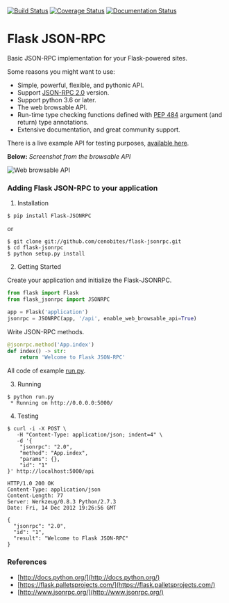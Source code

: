 [![Build Status](https://travis-ci.org/cenobites/flask-jsonrpc.svg?branch=master)](https://travis-ci.org/cenobites/flask-jsonrpc)
[![Coverage Status](https://coveralls.io/repos/github/cenobites/flask-jsonrpc/badge.svg?branch=master)](https://coveralls.io/github/cenobites/flask-jsonrpc?branch=master)
[![Documentation Status](https://readthedocs.org/projects/flask-jsonrpc/badge/?version=latest)](https://flask-jsonrpc.readthedocs.io/en/latest/?badge=latest)
# Flask JSON-RPC

Basic JSON-RPC implementation for your Flask-powered sites.

Some reasons you might want to use:

* Simple, powerful, flexible, and pythonic API.
* Support [JSON-RPC 2.0](https://www.jsonrpc.org/specification "JSON-RPC 2.0") version.
* Support python 3.6 or later.
* The web browsable API.
* Run-time type checking functions defined with [PEP 484](https://www.python.org/dev/peps/pep-0484/ "PEP 484") argument (and return) type annotations.
* Extensive documentation, and great community support.

There is a live example API for testing purposes, [available here](http://flask-jsonrpc.herokuapp.com/api/browse "Web browsable API").

**Below:** *Screenshot from the browsable API*

![Web browsable API](https://f.cloud.github.com/assets/298350/1575590/203c595a-5150-11e3-99a0-4a6fd9bcbe52.png "Web browsable API")

### Adding Flask JSON-RPC to your application

1. Installation

```console
$ pip install Flask-JSONRPC
```

or

```console
$ git clone git://github.com/cenobites/flask-jsonrpc.git
$ cd flask-jsonrpc
$ python setup.py install
```


2. Getting Started

Create your application and initialize the Flask-JSONRPC.

```python
from flask import Flask
from flask_jsonrpc import JSONRPC

app = Flask('application')
jsonrpc = JSONRPC(app, '/api', enable_web_browsable_api=True)
```

Write JSON-RPC methods.

```python
@jsonrpc.method('App.index')
def index() -> str:
    return 'Welcome to Flask JSON-RPC'
```

All code of example [run.py](https://github.com/cenobites/flask-jsonrpc/blob/master/run.py).


3. Running

```console
$ python run.py
 * Running on http://0.0.0.0:5000/
```

4. Testing

```console
$ curl -i -X POST \
   -H "Content-Type: application/json; indent=4" \
   -d '{
    "jsonrpc": "2.0",
    "method": "App.index",
    "params": {},
    "id": "1"
}' http://localhost:5000/api

HTTP/1.0 200 OK
Content-Type: application/json
Content-Length: 77
Server: Werkzeug/0.8.3 Python/2.7.3
Date: Fri, 14 Dec 2012 19:26:56 GMT

{
  "jsonrpc": "2.0",
  "id": "1",
  "result": "Welcome to Flask JSON-RPC"
}
```


### References

* [http://docs.python.org/](http://docs.python.org/)
* [https://flask.palletsprojects.com/](https://flask.palletsprojects.com/)
* [http://www.jsonrpc.org/](http://www.jsonrpc.org/)
